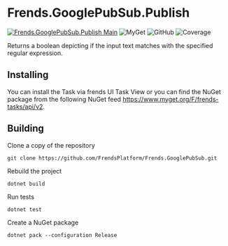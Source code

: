 # Frends.GooglePubSub.Publish

[![Frends.GooglePubSub.Publish Main](https://github.com/FrendsPlatform/Frends.GooglePubSub/actions/workflows/Publish_build_and_test_on_main.yml/badge.svg)](https://github.com/FrendsPlatform/Frends.GooglePubSub/actions/workflows/Publish_build_and_test_on_main.yml)
![MyGet](https://img.shields.io/myget/frends-tasks/v/Frends.GooglePubSub.Publish?label=NuGet)
 ![GitHub](https://img.shields.io/github/license/FrendsPlatform/Frends.GooglePubSub?label=License)
 ![Coverage](https://app-github-custom-badges.azurewebsites.net/Badge?key=FrendsPlatform/Frends.GooglePubSub|Frends.GooglePubSub.Publish|main)

Returns a boolean depicting if the input text matches with the specified regular expression.

## Installing

You can install the Task via frends UI Task View or you can find the NuGet package from the following NuGet feed
https://www.myget.org/F/frends-tasks/api/v2.

## Building

Clone a copy of the repository

`git clone https://github.com/FrendsPlatform/Frends.GooglePubSub.git`

Rebuild the project

`dotnet build`

Run tests

`dotnet test`

Create a NuGet package

`dotnet pack --configuration Release`

